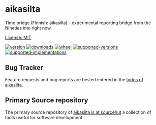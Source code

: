 # aikasilta

Time bridge (Finnish: aikasilta) - experimental reporting bridge from the Nineties into right now.

[License: MIT](https://github.com/sthagen/aikasilta/blob/default/LICENSE)

[![version](https://img.shields.io/pypi/v/aikasilta.svg?style=flat)](https://pypi.python.org/pypi/aikasilta/)
[![downloads](https://pepy.tech/badge/aikasilta/month)](https://pepy.tech/project/aikasilta)
[![wheel](https://img.shields.io/pypi/wheel/aikasilta.svg?style=flat)](https://pypi.python.org/pypi/aikasilta/)
[![supported-versions](https://img.shields.io/pypi/pyversions/aikasilta.svg?style=flat)](https://pypi.python.org/pypi/aikasilta/)
[![supported-implementations](https://img.shields.io/pypi/implementation/aikasilta.svg?style=flat)](https://pypi.python.org/pypi/aikasilta/)


## Bug Tracker

Feature requests and bug reports are bested entered in the [todos of aikasilta](https://todo.sr.ht/~sthagen/aikasilta).

## Primary Source repository

The primary source repository of [aikasilta is at sourcehut](https://git.sr.ht/~sthagen/aikasilta)
a collection of tools useful for software development.

